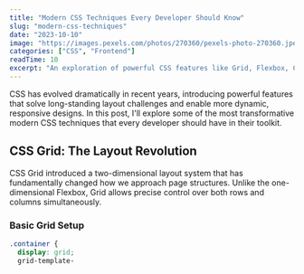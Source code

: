 ```yaml
---
title: "Modern CSS Techniques Every Developer Should Know"
slug: "modern-css-techniques"
date: "2023-10-10"
image: "https://images.pexels.com/photos/270360/pexels-photo-270360.jpeg?auto=compress&cs=tinysrgb&w=600"
categories: ["CSS", "Frontend"]
readTime: 10
excerpt: "An exploration of powerful CSS features like Grid, Flexbox, Custom Properties, and container queries that have transformed how we build responsive layouts."
---
```


CSS has evolved dramatically in recent years, introducing powerful features that solve long-standing layout challenges and enable more dynamic, responsive designs. In this post, I'll explore some of the most transformative modern CSS techniques that every developer should have in their toolkit.

## CSS Grid: The Layout Revolution

CSS Grid introduced a two-dimensional layout system that has fundamentally changed how we approach page structures. Unlike the one-dimensional Flexbox, Grid allows precise control over both rows and columns simultaneously.

### Basic Grid Setup

```css
.container {
  display: grid;
  grid-template-